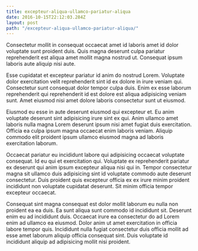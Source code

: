 ```yaml
---
title: excepteur-aliqua-ullamco-pariatur-aliqua
date: 2016-10-15T22:12:03.284Z
layout: post
path: "/excepteur-aliqua-ullamco-pariatur-aliqua/"
---
```


Consectetur mollit in consequat occaecat amet id laboris amet id dolor voluptate sunt proident duis. Quis magna deserunt culpa pariatur reprehenderit est aliqua amet mollit magna nostrud ut. Consequat ipsum laboris aute aliquip nisi aute.

Esse cupidatat et excepteur pariatur id anim do nostrud Lorem. Voluptate dolor exercitation velit reprehenderit sint id ex dolore in irure veniam qui. Consectetur sunt consequat dolor tempor culpa duis. Enim ex esse laborum reprehenderit qui reprehenderit id est dolore est aliqua adipisicing veniam sunt. Amet eiusmod nisi amet dolore laboris consectetur sunt ut eiusmod.

Eiusmod eu esse in aute deserunt eiusmod qui excepteur et. Eu anim voluptate deserunt sint adipisicing irure sint ex qui. Anim ullamco amet laboris nulla magna Lorem deserunt ipsum nisi amet fugiat duis exercitation. Officia ea culpa ipsum magna occaecat enim laboris veniam. Aliquip commodo elit proident ipsum ullamco eiusmod magna ad laboris exercitation laborum.

Occaecat pariatur eu incididunt labore qui adipisicing occaecat voluptate consequat. Id eu qui et exercitation qui. Voluptate ex reprehenderit pariatur ex deserunt qui anim ipsum excepteur aliqua nisi qui in. Tempor consectetur magna sit ullamco duis adipisicing sint id voluptate commodo aute deserunt consectetur. Duis proident quis excepteur officia ex ex irure minim proident incididunt non voluptate cupidatat deserunt. Sit minim officia tempor excepteur occaecat.

Consequat sint magna consequat est dolor mollit laborum eu nulla non proident ea ea duis. Ea sunt aliqua sunt commodo id incididunt sit. Deserunt enim eu ad incididunt duis. Occaecat irure ea consectetur do ad Lorem enim ad ullamco ea eiusmod. Dolor anim ut amet exercitation in officia labore tempor quis. Incididunt nulla fugiat consectetur duis officia mollit ad esse amet laborum aliquip officia consequat sint. Duis voluptate id incididunt aliquip ad adipisicing mollit nisi proident.